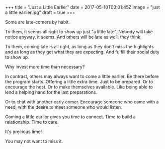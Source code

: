 
+++
title = "Just a Little Earlier"
date = 2017-05-10T03:01:45Z
image = "just a little earlier.jpg"
draft = true
+++

Some are late-comers by habit. 

To them, it seems all right to show up just "a little late". Nobody will take notice anyway, it seems. And others will be late as well, they think.

To them, coming late is all right, as long as they don’t miss the highlights and as long as they get what they are expecting. And fulfill their social duty to show up.

Why invest more time than necessary?

In contrast, others may always want to come a little earlier. Be there before the program starts. Offering a little extra time. Just to be prepared. Or to encourage the host. Or to make themselves available. Like being able to lend a helping hand for the last preparations.

Or to chat with another early comer. Encourage someone who came with a need, with the desire to meet someone who would listen.

Coming a little earlier gives you time to connect. Time to build a relationship. Time to care.

It's precious time!

You may not want to miss it. 

